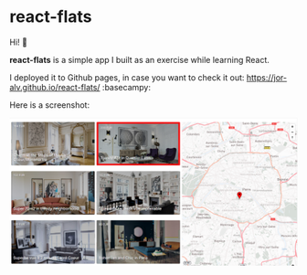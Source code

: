 # react-flats

Hi! :wave:

**react-flats** is a simple app I built as an exercise while learning React.

I deployed it to Github pages, in case you want to check it out: https://jor-alv.github.io/react-flats/ :basecampy:

Here is a screenshot:

![screenshot](https://github.com/jor-alv/react-flats/blob/master/src/assets/screenshot-react-flats.png?raw=true)
